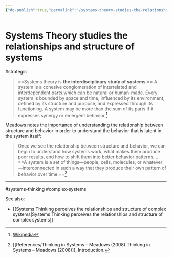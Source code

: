```yaml
---
{"dg-publish":true,"permalink":"/systems-theory-studies-the-relationships-and-structure-of-systems/"}
---
```


# Systems Theory studies the relationships and structure of systems

#strategic 

> ==Systems theory is **the interdisciplinary study of systems**.== A system is a cohesive conglomeration of interrelated and interdependent parts which can be natural or human-made. Every system is bounded by space and time, influenced by its environment, defined by its structure and purpose, and expressed through its functioning. A system may be more than the sum of its parts if it expresses synergy or emergent behavior.[^1]

Meadows notes the importance of understanding the relationship between structure and behavior in order to understand the behavior that is latent in the system itself:

> Once we see the relationship between structure and behavior, we can begin to understand how systems work, what makes them produce poor results, and how to shift them into better behavior patterns…. ==A system is a set of things—people, cells, molecules, or whatever—interconnected in such a way that they produce their own pattern of behavior over time.==[^2]

---
#systems-thinking #complex-systems 

See also:
- [[Systems Thinking perceives the relationships and structure of complex systems\|Systems Thinking perceives the relationships and structure of complex systems]]

[^1]: [Wikipedia](https://en.wikipedia.org/wiki/Systems_theory)
[^2]: [[References/Thinking in Systems – Meadows (2008)\|Thinking in Systems – Meadows (2008)]], Introduction.